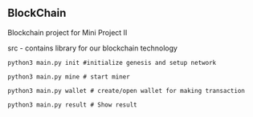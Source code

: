 ## BlockChain
Blockchain project for Mini Project II

src - contains library for our blockchain technology

```
python3 main.py init #initialize genesis and setup network
```

```
python3 main.py mine # start miner
```

```
python3 main.py wallet # create/open wallet for making transaction
```

```
python3 main.py result # Show result
```


